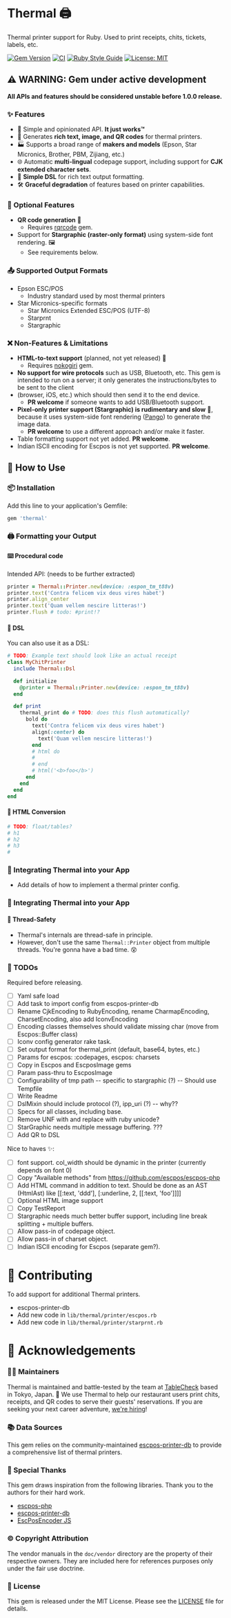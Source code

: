 # Thermal 🖨️

Thermal printer support for Ruby. Used to print receipts, chits, tickets, labels, etc.

[![Gem Version](https://badge.fury.io/rb/thermal.svg)](https://badge.fury.io/rb/thermal)
[![CI](https://github.com/tablecheck/thermal/actions/workflows/ci.yml/badge.svg)](https://github.com/tablecheck/thermal/actions/workflows/ci.yml)
[![Ruby Style Guide](https://img.shields.io/badge/code_style-rubocop-brightgreen.svg)](https://github.com/rubocop/rubocop)
[![License: MIT](https://img.shields.io/badge/License-MIT-green.svg)](https://opensource.org/licenses/MIT)

## ⚠️ WARNING: Gem under active development

**All APIs and features should be considered unstable before 1.0.0 release.**

### ✨ Features

- 🎯 Simple and opinionated API. **It just works™**
- 🎨 Generates **rich text, image, and QR codes** for thermal printers.
- 🏭 Supports a broad range of **makers and models** (Epson, Star Micronics, Brother, PBM, Zijiang, etc.)
- 🌐 Automatic **multi-lingual** codepage support, including support for **CJK extended character sets**.
- 📝 **Simple DSL** for rich text output formatting.
- 🛠️ **Graceful degradation** of features based on printer capabilities.

### 🔌 Optional Features

- **QR code generation** 📱
  - Requires [rqrcode](https://github.com/whomwah/rqrcode) gem.
- Support for **Stargraphic (raster-only format)** using system-side font rendering. 🖼️
  - See requirements below.

### 📤 Supported Output Formats

- Epson ESC/POS
  - Industry standard used by most thermal printers
- Star Micronics-specific formats
  - Star Micronics Extended ESC/POS (UTF-8)
  - Starprnt
  - Stargraphic

### ❌ Non-Features & Limitations

- **HTML-to-text support** (planned, not yet released) 🔄
  - Requires [nokogiri](https://nokogiri.org/) gem.
- **No support for wire protocols** such as USB, Bluetooth, etc. This gem is intended
  to run on a server; it only generates the instructions/bytes to be sent to the client
- (browser, iOS, etc.) which should then send it to the end device.
  - **PR welcome** if someone wants to add USB/Bluetooth support.
- **Pixel-only printer support (Stargraphic) is rudimentary and slow** 🐢, because
  it uses system-side font rendering ([Pango](https://www.pango.org/)) to generate
  the image data.
  - **PR welcome** to use a different approach and/or make it faster.
- Table formatting support not yet added. **PR welcome**.
- Indian ISCII encoding for Escpos is not yet supported. **PR welcome**.

## 🚀 How to Use

### 📦 Installation

Add this line to your application's Gemfile:

```ruby
gem 'thermal'
```

### 🖨️ Formatting your Output

#### ⌨️ Procedural code

Intended API: (needs to be further extracted)

```ruby
printer = Thermal::Printer.new(device: :espon_tm_t88v)
printer.text('Contra felicem vix deus vires habet')
printer.align_center
printer.text('Quam vellem nescire litteras!')
printer.flush # todo: #print!?
```

#### 🧩 DSL

You can also use it as a DSL:

```ruby
# TODO: Example text should look like an actual receipt
class MyChitPrinter
  include Thermal::Dsl

  def initialize
    @printer = Thermal::Printer.new(device: :espon_tm_t88v)
  end

  def print
    thermal_print do # TODO: does this flush automatically?
      bold do
        text('Contra felicem vix deus vires habet')
        align(:center) do
          text('Quam vellem nescire litteras!')
        end
        # html do
        #
        # end
        # html('<b>foo</b>')
      end
    end
  end
end
```

#### 📃 HTML Conversion

```ruby
# TODO: float/tables?
# h1
# h2
# h3
# 
```

### 🚢 Integrating Thermal into your App

- Add details of how to implement a thermal printer config.


### 🚢 Integrating Thermal into your App

#### 🧵 Thread-Safety

- Thermal's internals are thread-safe in principle.
- However, don't use the same `Thermal::Printer` object from multiple threads.
  You're gonna have a bad time. 😵

### 📝 TODOs

Required before releasing.
- [ ] Yaml safe load
- [ ] Add task to import config from escpos-printer-db
- [ ] Rename CjkEncoding to RubyEncoding, rename CharmapEncoding, CharsetEncoding, also add IconvEncoding
- [ ] Encoding classes themselves should validate missing char (move from Escpos::Buffer class)
- [ ] Iconv config generator rake task.
- [ ] Set output format for thermal_print (default, base64, bytes, etc.)
- [ ] Params for escpos: :codepages, escpos: charsets
- [ ] Copy in Escpos and EscposImage gems
- [ ] Param pass-thru to EscposImage
- [ ] Configurability of tmp path -- specific to stargraphic (?) -- Should use Tempfile
- [ ] Write Readme
- [ ] DslMixin should include protocol (?), ipp_uri (?) -- why??
- [ ] Specs for all classes, including base.
- [ ] Remove UNF with and replace with ruby unicode?
- [ ] StarGraphic needs multiple message buffering. ???
- [ ] Add QR to DSL

Nice to haves ✨:
- [ ] font support. col_width should be dynamic in the printer (currently depends on font 0)
- [ ] Copy "Available methods" from https://github.com/escpos/escpos-php
- [ ] Add HTML command in addition to text. Should be done as an AST (HtmlAst) like [[:text, 'ddd'], [:underline, 2, [[:text, 'foo']]]]
- [ ] Optional HTML image support
- [ ] Copy TestReport
- [ ] Stargraphic needs much better buffer support, including line break splitting + multiple buffers.
- [ ] Allow pass-in of codepage object.
- [ ] Allow pass-in of charset object.
- [ ] Indian ISCII encoding for Escpos (separate gem?).

# 👥 Contributing

To add support for additional Thermal printers.
- escpos-printer-db
- Add new code in `lib/thermal/printer/escpos.rb`
- Add new code in `lib/thermal/printer/starprnt.rb`

# 🙏 Acknowledgements

### 👨‍💻 Maintainers

Thermal is maintained and battle-tested by the team at [TableCheck](https://www.tablecheck.com/en/join/)
based in Tokyo, Japan. 🗼 We use Thermal to help our restaurant users print chits, receipts, and
QR codes to serve their guests' reservations. If you are seeking your next career adventure,
[we're hiring](https://careers.tablecheck.com/)!

### 📚 Data Sources

This gem relies on the community-maintained
[escpos-printer-db](https://github.com/receipt-print-hq/escpos-printer-db)
to provide a comprehensive list of thermal printers.

### 🌟 Special Thanks

This gem draws inspiration from the following libraries.
Thank you to the authors for their hard work.
- [escpos-php](https://github.com/escpos/escpos-php)
- [escpos-printer-db](https://github.com/receipt-print-hq/escpos-printer-db)
- [EscPosEncoder JS](https://github.com/NielsLeenheer/EscPosEncoder/blob/master/src/esc-pos-encoder.js)

### ©️ Copyright Attribution

The vendor manuals in the `doc/vendor` directory are the property of their respective owners.
They are included here for references purposes only under the fair use doctrine.

### 📜 License

This gem is released under the MIT License. Please see the [LICENSE](LICENSE) file for details.